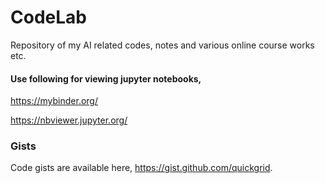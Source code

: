 # CodeLab

Repository of my AI related codes, notes and various online course works etc.

#### Use following for viewing jupyter notebooks,

https://mybinder.org/

https://nbviewer.jupyter.org/ 

### Gists

Code gists are available here, https://gist.github.com/quickgrid.
